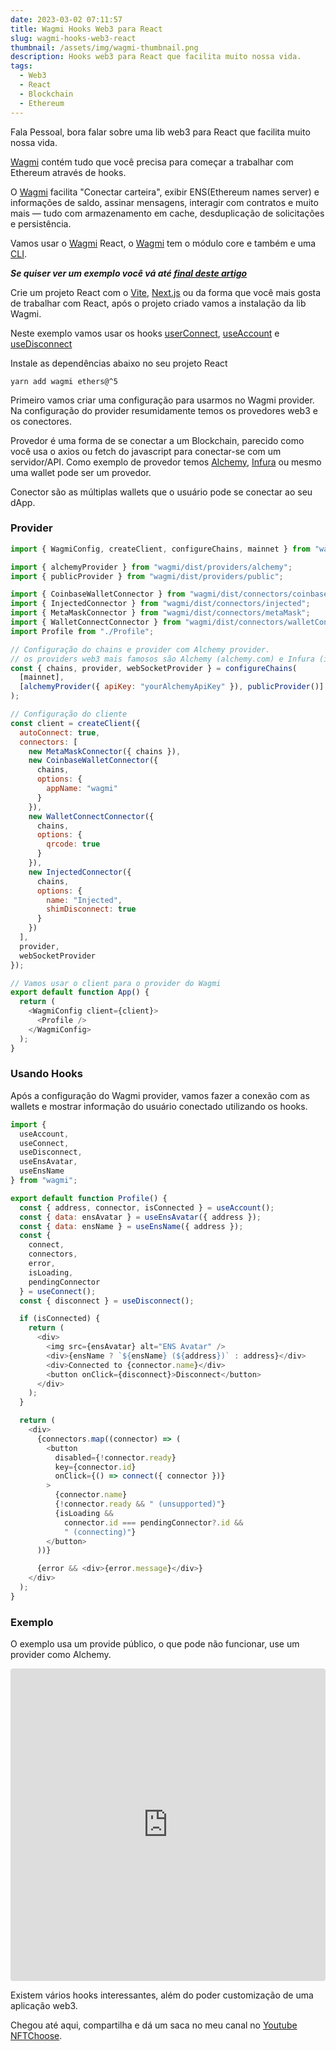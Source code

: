 ```yaml
---
date: 2023-03-02 07:11:57
title: Wagmi Hooks Web3 para React
slug: wagmi-hooks-web3-react
thumbnail: /assets/img/wagmi-thumbnail.png
description: Hooks web3 para React que facilita muito nossa vida.
tags:
  - Web3
  - React
  - Blockchain
  - Ethereum
---
```

Fala Pessoal, bora falar sobre uma lib web3 para React que facilita muito nossa vida.

[Wagmi](https://wagmi.sh/) contém tudo que você precisa para começar a trabalhar com Ethereum através de hooks.

O [Wagmi](https://wagmi.sh/) facilita "Conectar carteira", exibir ENS(Ethereum names server) e informações de saldo, assinar mensagens, interagir com contratos e muito mais — tudo com armazenamento em cache, desduplicação de solicitações e persistência.

Vamos usar o [Wagmi](https://wagmi.sh/) React, o [Wagmi](https://wagmi.sh/) tem o módulo core e também e uma [CLI](https://wagmi.sh/examples/connect-wallet).

***S﻿e quiser ver um exemplo você vá até [final deste artigo](#wagmi-exemplo)***

Crie um projeto React com o [Vite](https://vitejs.dev/), [Next.js](https://nextjs.org/) ou da forma que você mais gosta de trabalhar com React, após o projeto criado vamos a instalação da lib Wagmi.

Neste exemplo vamos usar os hooks [userConnect](https://wagmi.sh/react/hooks/useConnect), [useAccount](https://wagmi.sh/react/hooks/useAccount) e [useDisconnect](https://wagmi.sh/react/hooks/useDisconnect)

Instale as dependências abaixo no seu projeto React

```shell
yarn add wagmi ethers@^5
```

Primeiro vamos criar uma configuração para usarmos no Wagmi provider. Na configuração do provider resumidamente temos os provedores web3 e os conectores.

Provedor é uma forma de se conectar a um Blockchain, parecido como você usa o axios ou fetch do javascript para conectar-se com um servidor/API. Como exemplo de provedor temos [Alchemy](https://alchemyapi.io/), [Infura](https://www.infura.io/) ou mesmo uma wallet pode ser um provedor.

Conector são as múltiplas wallets que o usuário pode se conectar ao seu dApp.

### Provider

```javascript
import { WagmiConfig, createClient, configureChains, mainnet } from "wagmi";

import { alchemyProvider } from "wagmi/dist/providers/alchemy";
import { publicProvider } from "wagmi/dist/providers/public";

import { CoinbaseWalletConnector } from "wagmi/dist/connectors/coinbaseWallet";
import { InjectedConnector } from "wagmi/dist/connectors/injected";
import { MetaMaskConnector } from "wagmi/dist/connectors/metaMask";
import { WalletConnectConnector } from "wagmi/dist/connectors/walletConnect";
import Profile from "./Profile";

// Configuração do chains e provider com Alchemy provider.
// os providers web3 mais famosos são Alchemy (alchemy.com) e Infura (infura.io)
const { chains, provider, webSocketProvider } = configureChains(
  [mainnet],
  [alchemyProvider({ apiKey: "yourAlchemyApiKey" }), publicProvider()]
);

// Configuração do cliente
const client = createClient({
  autoConnect: true,
  connectors: [
    new MetaMaskConnector({ chains }),
    new CoinbaseWalletConnector({
      chains,
      options: {
        appName: "wagmi"
      }
    }),
    new WalletConnectConnector({
      chains,
      options: {
        qrcode: true
      }
    }),
    new InjectedConnector({
      chains,
      options: {
        name: "Injected",
        shimDisconnect: true
      }
    })
  ],
  provider,
  webSocketProvider
});

// Vamos usar o client para o provider do Wagmi
export default function App() {
  return (
    <WagmiConfig client={client}>
      <Profile />
    </WagmiConfig>
  );
}
```

### U﻿sando Hooks

Após a configuração do Wagmi provider, vamos fazer a conexão com as wallets e mostrar informação do usuário conectado utilizando os hooks.

```javascript
import {
  useAccount,
  useConnect,
  useDisconnect,
  useEnsAvatar,
  useEnsName
} from "wagmi";

export default function Profile() {
  const { address, connector, isConnected } = useAccount();
  const { data: ensAvatar } = useEnsAvatar({ address });
  const { data: ensName } = useEnsName({ address });
  const {
    connect,
    connectors,
    error,
    isLoading,
    pendingConnector
  } = useConnect();
  const { disconnect } = useDisconnect();

  if (isConnected) {
    return (
      <div>
        <img src={ensAvatar} alt="ENS Avatar" />
        <div>{ensName ? `${ensName} (${address})` : address}</div>
        <div>Connected to {connector.name}</div>
        <button onClick={disconnect}>Disconnect</button>
      </div>
    );
  }

  return (
    <div>
      {connectors.map((connector) => (
        <button
          disabled={!connector.ready}
          key={connector.id}
          onClick={() => connect({ connector })}
        >
          {connector.name}
          {!connector.ready && " (unsupported)"}
          {isLoading &&
            connector.id === pendingConnector?.id &&
            " (connecting)"}
        </button>
      ))}

      {error && <div>{error.message}</div>}
    </div>
  );
}
```

<h3 id="wagmi-exemplo">Exemplo</h3>

O exemplo usa um provide público, o que pode não funcionar, use um provider como Alchemy.

<iframe src="https://codesandbox.io/embed/react-wagmi-hook-c9x9jg?fontsize=14&hidenavigation=1&theme=dark"
     style="width:100%; height:500px; border:0; border-radius: 4px; overflow:hidden;"
     title="React-Wagmi-hook"
     allow="accelerometer; ambient-light-sensor; camera; encrypted-media; geolocation; gyroscope; hid; microphone; midi; payment; usb; vr; xr-spatial-tracking"
     sandbox="allow-forms allow-modals allow-popups allow-presentation allow-same-origin allow-scripts"
   ></iframe>

Existem vários hooks interessantes, além do poder customização de uma aplicação web3.

Chegou até aqui, compartilha e dá um saca no meu canal no [Youtube NFTChoose](https://www.youtube.com/@nftchoose).